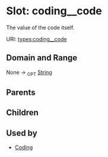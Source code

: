 
# Slot: coding__code


The value of the code itself.

URI: [types:coding__code](https://example.org/ccdh/datatypes/coding__code)


## Domain and Range

None ->  <sub>OPT</sub> [String](../types/String.md)

## Parents


## Children


## Used by

 * [Coding](../classes/Coding.md)
